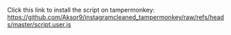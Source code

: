 Click this link to install the script on tampermonkey:
https://github.com/Aksor9/instagramcleaned_tampermonkey/raw/refs/heads/master/script.user.js
